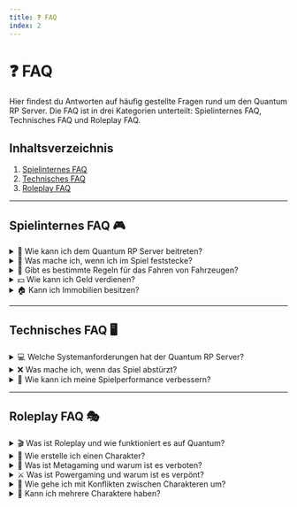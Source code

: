 ```yaml
---
title: ❓ FAQ
index: 2
---
```


# ❓ FAQ

Hier findest du Antworten auf häufig gestellte Fragen rund um den Quantum RP Server. Die FAQ ist in drei Kategorien unterteilt: Spielinternes FAQ, Technisches FAQ und Roleplay FAQ.

## Inhaltsverzeichnis
1. [Spielinternes FAQ](#spielinternes-faq)
2. [Technisches FAQ](#technisches-faq)
3. [Roleplay FAQ](#roleplay-faq)

---

## Spielinternes FAQ 🎮

<details>
<summary>🚀 Wie kann ich dem Quantum RP Server beitreten?</summary>
Um unseren Server beizutreten solltest du zunächst Mitglied unseres Discord-Servers https://discord.gg/VQJmRy696q sein.
</details>

<details>
  <summary>🚧 Was mache ich, wenn ich im Spiel feststecke?</summary>
  Solltest du im Spiel feststecken, benutze die Report Funktion oder kontaktiere einen Admin über unser Ticket-System. Sie können dir weiterhelfen.
</details>

<details>
  <summary>🚗 Gibt es bestimmte Regeln für das Fahren von Fahrzeugen?</summary>
  Ja, realistische Fahrweise ist Pflicht. Unrealistisches Fahrverhalten können zu Verwarnungen oder Banns führen. Beachte das Regekwerk und die RP-Plausibilitäten
</details>

<details>
  <summary>💵 Wie kann ich Geld verdienen?</summary>
  Es gibt verschiedene Jobs und Tätigkeiten, mit denen du Geld verdienen kannst, wie z.B. LKW-Fahrer, Polizist, Mechaniker oder durch legale und illegale Aktivitäten.
</details>

<details>
  <summary>🏠 Kann ich Immobilien besitzen?</summary>
  Ja, du kannst Häuser und Apartments kaufen. Diese werden zu einem späteren Zeitpunkt hinzugefügt.
</details>

---

## Technisches FAQ 🖥️

<details>
  <summary>💻 Welche Systemanforderungen hat der Quantum RP Server?</summary>
  Stelle sicher, dass dein PC die Mindestanforderungen für GTA V erfüllt. Zusätzlich benötigst du eine stabile Internetverbindung und genügend Speicherplatz für Mods und zusätzliche Dateien.
</details>

<details>
  <summary>❌ Was mache ich, wenn das Spiel abstürzt?</summary>
  Überprüfe zunächst, ob alle Mods aktuell sind und keine Konflikte verursachen. Starte das Spiel neu und melde das Problem, falls es weiterhin besteht, im technischen Support-Channel auf Discord.
</details>

<details>
  <summary>🚀 Wie kann ich meine Spielperformance verbessern?</summary>
  Reduziere die Grafikeinstellungen im Spiel und stelle sicher, dass keine Hintergrundprogramme die Leistung beeinträchtigen. Aktualisiere deine Treiber und prüfe, ob dein System die Anforderungen erfüllt.
</details>

---

## Roleplay FAQ 🎭

<details>
  <summary>🎬 Was ist Roleplay und wie funktioniert es auf Quantum?</summary>
  Roleplay (RP) ist eine Form des Spiels, bei der du eine Rolle spielst und in die Welt von Los Santos eintauchst. Du interagierst mit anderen Spielern in deiner Rolle und trägst zur Geschichte bei.
</details>

<details>
  <summary>👤 Wie erstelle ich einen Charakter?</summary>
  Folge dem Leitfaden zur [Charakterstellung](https://quantum-wiki.pages.dev/wiki/char-creation.html) auf unserer Website. Überlege dir eine Hintergrundgeschichte, wähle ein Aussehen und definiere die Eigenschaften deines Charakters.
</details>

<details>
  <summary>🚫 Was ist Metagaming und warum ist es verboten?</summary>
  Metagaming bedeutet, Informationen zu nutzen, die dein Charakter im Spiel nicht wissen kann. Es ist verboten, um ein realistisches und faires RP-Erlebnis zu gewährleisten.
</details>

<details>
  <summary>⚔️ Was ist Powergaming und warum ist es verpönt?</summary>
  Powergaming ist das Übertreiben der Fähigkeiten deines Charakters oder das Erzwingen von Aktionen bei anderen Spielern. Es stört das RP-Erlebnis und ist daher nicht erlaubt.
</details>

<details>
  <summary>🤝 Wie gehe ich mit Konflikten zwischen Charakteren um?</summary>
  Konflikte sind Teil des RP, sollten aber immer respektvoll und im Rahmen der Serverregeln ausgetragen werden. Bei Problemen kontaktiere einen Admin oder Moderator per Ticket-System.
</details>

<details>
  <summary>👥 Kann ich mehrere Charaktere haben?</summary>
  Nein, du kannst vorerst nicht mehr als einen Charakter erstellen.
</details>
